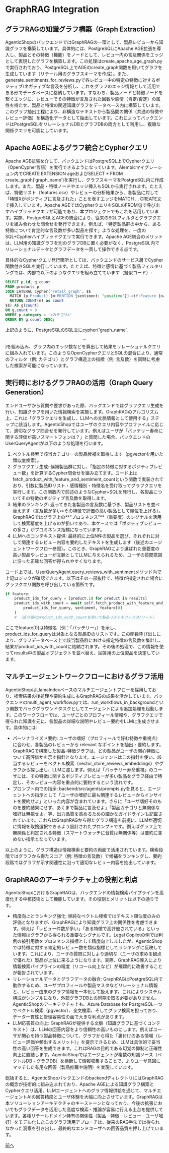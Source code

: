 # GraphRAG Integration

## グラフRAGの知識グラフ構築（Graph Extraction）

AgenticShopのバックエンドではGraphRAGの一環として、製品レビューから知識グラフを構築しています。具体的には、PostgreSQLにApache AGE拡張を導入し、製品とその特徴（機能）をノードとして、レビュー内の言及関係をエッジとして表現したグラフを構築します。この処理はcreate_apache_age_graph.pyで実行されており、PostgreSQL上でAGEのcreate_graph関数を用いてグラフを生成しています（リテール用のグラフスキーマを作成）。また、generate_sentiments_for_reviews.pyで各レビュー中の特定の特徴に対するポジティブ/ネガティブな言及を分析し、これをグラフのエッジ情報として活用できる形でデータベースに格納しています。すなわち、製品ノードと特徴ノードを繋ぐエッジに、レビューでその特徴が言及された回数や感情（肯定/否定）の属性を持たせ、製品と特徴の関連知識グラフをデータベース内に構築しています。このグラフ抽出工程により、非構造なテキストから製品間の関係（共通の特徴やレビュー評価）を構造化データとして抽出しています。これによってバックエンドはPostgreSQLをリレーショナルDBとグラフDBの両方として利用し、複雑な関係クエリを可能にしています。

## Apache AGEによるグラフ統合とCypherクエリ

Apache AGE拡張を介して、バックエンドはPostgreSQL上でCypherクエリ（OpenCypher言語）を実行できるようになっています。Alembicマイグレーション内でCREATE EXTENSION ageおよびSELECT * FROM create_graph('graph_name')を実行し、グラフスキーマをPostgreSQL内に作成します。また、製品・特徴ノードやエッジ挿入もSQLから実行されます。たとえば、特徴リスト（features.csv）やレビューの分析結果から、各製品に対して「特徴Xがポジティブに言及された」ことを表すエッジをMATCH ... CREATE文で挿入しています。Apache AGEではCypherクエリをSQLのFROM句で呼び出すハイブリッドクエリが可能であり、本プロジェクトでもこれを活用しています。実際、PostgreSQLとAGEの統合により、従来のSQLフィルタとグラフクエリを組み合わせた問合せを発行できます。例えば、「特定製品群の中から、ある特徴について肯定的な言及数が多い製品を探す」ような処理を、一度のSQL+Cypherハイブリッドクエリで実行できます。Apache AGE統合のメリットは、LLM用の知識グラフを別のグラフDBに置く必要がなく、PostgreSQL内でリレーショナルデータとグラフデータを一貫して操作できる点です。

具体的なCypherクエリ発行箇所としては、バックエンドのサービス層でCypher関数付きSQLを実行しています。たとえば、特徴と感情に基づく製品フィルタリングでは、内部で以下のようなクエリを組み立てています（擬似コード）:

```sql
SELECT p.id, g.count
FROM products p
JOIN LATERAL cypher('retail_graph', $$
  MATCH (p:Product)-[m:MENTION {sentiment: "positive"}]->(f:Feature {name: "<特徴名>"})
  RETURN COUNT(m) as count
$$) AS g(count)
ON g.count > 0
WHERE p.category = '<カテゴリ>'
ORDER BY g.count DESC;
```

上記のように、PostgreSQLのSQL文にcypher('graph_name', $$ ... $$)を組み込み、グラフ内のエッジ数などを算出して結果をリレーショナルクエリに組み入れています。このようなOpenCypherクエリとSQLの混合により、通常のフィルタ（例: カテゴリ）とグラフ構造上の指標（例: 言及数）を同時に考慮した検索が可能になっています。

## 実行時におけるグラフRAGの活用（Graph Query Generation）

エンドユーザから質問や要求があった際、バックエンドではグラフクエリ生成を行い、知識グラフを用いた情報検索を実施します。GraphRAGのアルゴリズム上、これは「グラフクエリを生成し、LLMへの文脈情報として使用する」ステップに該当します。AgenticShopではユーザのクエリ内容やプロファイルに応じて、適切なグラフ問合せを発行しています。例えばユーザが「バッテリー寿命に関する評価が高いスマートフォンは？」と質問した場合、バックエンドのUserQueryAgentが以下のような処理を行います。
1. ベクトル検索で該当カテゴリーの製品候補を取得します（pgvectorを用いた類似度検索）。
2. グラフクエリ生成: 候補製品群に対し、「指定の特徴に対するポジティブレビュー数」を計算するCypher問合せを組み立てます。コード上はfetch_product_with_feature_and_sentiment_countという関数で実装されており、引数に製品IDリスト・感情種別・特徴名を受け取ってグラフクエリを実行します。この関数内で前述のようなCypher+SQLを発行し、各製品についてその特徴のポジティブ言及数を取得します。
3. 結果のランキング: 返ってきた各製品の言及数に基づき、製品リストを並べ替えます（言及数が多い=その特徴で評価の高い製品として順位を上げる）。GraphRAGではグラフ上の**“プロミネンス”**（重要度）のシグナルを活用して検索精度を上げるのが狙いであり、本ケースでは「ポジティブレビューの多さ」がプロミネンス指標になっています。
4. LLMへのコンテキスト提供: 最終的に上位N件の製品を選び、それぞれに対して関連するレビュー内容を要約したテキストを生成します（後述のエージェントワークフロー参照）。このとき、GraphRAGにより選ばれた重要度の高い製品やレビューが文脈としてLLMに与えられるため、ユーザの質問意図に沿った正確な回答が得られやすくなります。

コード上では、UserQueryAgent.query_reviews_with_sentimentメソッド内で上記ロジックが確認できます。以下はその一部抜粋で、特徴が指定された場合にグラフクエリ関数を呼び出している箇所です。

```python
if feature:
    product_ids_for_query = [product.id for product in results]
    product_ids_with_count = await self.fetch_product_with_feature_and_sentiment_count(
        product_ids_for_query, sentiment, feature[0]
    )
    # （返り値のproduct_ids_with_countを用いて製品リストをフィルタ/ソート）
```

ここでfeature[0]は特徴名（例：「バッテリー」）を示し、product_ids_for_queryは対象となる製品IDのリストです。この関数呼び出しにより、グラフデータベース上で該当製品群における指定特徴の言及数を集計し、結果がproduct_ids_with_countに格納されます。その後の処理で、この情報を使ってresults中の製品オブジェクトを並べ替え、回答用の上位製品を決定しています。

## マルチエージェントワークフローにおけるグラフ活用

AgenticShopはLlamaIndexベースのマルチエージェントフローを採用しており、検索結果の後処理や要約生成にもGraphRAGの成果を活かしています。バックエンドのmulti_agent_workflow.pyでは、run_workflows_in_backgroundという関数でバックグラウンドタスクとしてエージェントによる追加処理を起動します。このワークフローでは、ユーザごとのプロフィール情報や、グラフクエリで得られた知識を元に、各製品の詳細な説明やレビュー要約をLLMに生成させます。具体的には:
- パーソナライズド要約: ユーザの嗜好（プロフィールで好む特徴や重視点）に合わせ、各製品のレビューから relevant なポイントを抽出・要約します。GraphRAGで構築した製品-特徴グラフは、どの製品がユーザの関心特徴について高評価かを示す指針となります。エージェントはこの指針を使い、該当するレビューをベクトル検索（vector_store_reviews_embeddings）やグラフから探し出し、LLMに渡します。例えば「バッテリー寿命重視」のユーザには、その特徴に関するポジティブレビューが多い製品をグラフ経由で特定し、そのレビュー内容を重点的に要約するという流れです。
- プロンプト内での指示: backend/src/agents/prompts.pyを見ると、エージェントへの指示として「ユーザの嗜好に最も関連するレビューからインサイトを要約せよ」といった内容が含まれています。さらに「ユーザ嗜好そのものを要約結果にせず、あくまで製品に言及せよ」「製品カテゴリと無関係な嗜好は無視せよ」等、出力品質を高めるための細かなガイドラインも記載されています。これらはGraphRAGから得たグラフ構造を前提に、LLMが適切に情報を取捨選択できるよう設計されたプロンプトです。例えばグラフ上で無関係と判定される特徴（スマートウォッチに音質は無関係等）は要約に含めない指示となっています。

以上のように、グラフ構造は情報検索と要約の両面で活用されています。検索段階ではグラフから得たスコア（例: 特徴の言及数）で候補をランキングし、要約段階ではグラフが示す関連性に沿って適切なレビュー内容を抽出しています。

## GraphRAGのアーキテクチャ上の役割と利点

AgenticShopにおけるGraphRAGは、バックエンドの情報検索パイプラインを高度化する中核技術として機能しています。その役割とメリットは以下の通りです。
-	精度向上とランキング強化: 単純なベクトル検索ではテキスト類似度のみの評価となりますが、GraphRAGにより知識グラフ上の関係性を考慮できます。例えば「レビュー件数が多い」「ある特徴で高評価されている」といった情報はグラフから得られる重要なシグナルです。Legal Copilotの例では判例の被引用数をプロミネンス指標として精度向上しましたが、AgenticShopでは特徴に対する肯定的レビュー数を類似指標としてランキングに反映しています。これにより、ユーザの質問に対しより適切な（ユーザの求める観点で優れた）製品が上位に来るようになります。実際、GraphRAG導入により情報検索パイプラインの精度（リコール向上など）が飛躍的に改善することが報告されています。
-	リレーショナルデータとグラフデータの融合: GraphRAGはPostgreSQL内で動作するため、ユーザプロフィールや製品マスタなどリレーショナル情報と、レビュー由来のグラフ情報を一本化して扱えます。これによりシステム構成がシンプルになり、外部グラフDBとの同期を取る必要がありません。AgenticShopのアーキテクチャ上も、Azure Database for PostgreSQL一つでベクトル検索（pgvector）、全文検索、そしてグラフ検索を担っており、データ一貫性と管理容易性の面で大きな利点があります。
-	LLM応答質の向上: GraphRAGが提供する文脈（知識グラフに基づくコンテキスト）は、LLMの回答内容をより信頼性の高いものにします。例えばユーザが関心を持つ製品特徴について、グラフから得た「裏付けのある情報（レビュー評価や頻出するメリット）」を提示できるため、LLMは具体的で妥当性の高い回答を生成できます。これはRAGの目的である幻覚の抑制と正確性向上に直結します。AgenticShopではエージェントが複数の知識ソース（ベクトルDB・グラフDB）を横断して情報収集することで、よりユーザ意図にマッチした有用な回答（製品推薦や説明）を実現しています。

総括すると、AgenticShopバックエンドのbackendディレクトリにはGraphRAGの概念が技術的に組み込まれており、Apache AGEによる知識グラフ構築とCypherクエリ活用、LLMエージェントへのグラフ情報供給を通じて、マルチエージェントAIの回答精度とユーザ体験を大幅に向上させています。GraphRAGは本ソリューションアーキテクチャのキーストーンとなっており、今後の拡張においてもグラフデータを活用した高度な検索・推論が容易に行える土台を提供しています。各種リテールドメイン特有の関係性（製品－特徴－レビュー－ユーザ嗜好）をモデル化したこのグラフ活用アプローチは、従来のRAG手法では得られなかった洞察を引き出し、最終的なエンドユーザへの回答品質を押し上げています。

[前へ](08-Wrapup.md)
